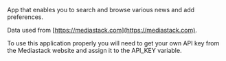 App that enables you to search and browse various news and add preferences.

Data used from [https://mediastack.com](https://mediastack.com).

To use this application properly you will need to get your own API key from the Mediastack website and assign it to the API_KEY variable.
